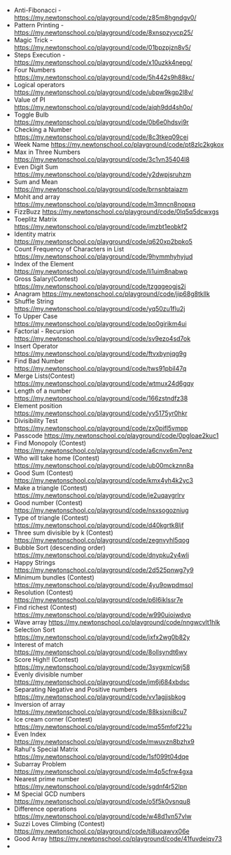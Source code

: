 - Anti-Fibonacci - https://my.newtonschool.co/playground/code/z85m8hgndgv0/
- Pattern Printing - https://my.newtonschool.co/playground/code/8xnspzyvcp25/
- Magic Trick - https://my.newtonschool.co/playground/code/01bpzpjzn8v5/
- Steps Execution - https://my.newtonschool.co/playground/code/x10uzkk4nepg/
- Four Numbers https://my.newtonschool.co/playground/code/5h442s9h88kc/
- Logical operators https://my.newtonschool.co/playground/code/ubpw9kgp2l8v/
- Value of PI https://my.newtonschool.co/playground/code/aiqh9dd4sh0o/
- Toggle Bulb https://my.newtonschool.co/playground/code/0b6e0hdsvi9r
- Checking a Number https://my.newtonschool.co/playground/code/8c3tkeq09cei
- Week Name https://my.newtonschool.co/playground/code/pt8zlc2kgkox
- Max in Three Numbers https://my.newtonschool.co/playground/code/3c1vn35404l8
- Even Digit Sum https://my.newtonschool.co/playground/code/y2dwpjsruhzm
- Sum and Mean https://my.newtonschool.co/playground/code/brnsnbtaiazm
- Mohit and array https://my.newtonschool.co/playground/code/m3mncn8nopxq
- FizzBuzz https://my.newtonschool.co/playground/code/0lq5q5dcwxgs
- Toeplitz Matrix https://my.newtonschool.co/playground/code/imzbt1eobkf2
- Identity matrix https://my.newtonschool.co/playground/code/q620xp2bpko5
- Count Frequency of Characters in List https://my.newtonschool.co/playground/code/9hymmhyhyjud
- Index of the Element https://my.newtonschool.co/playground/code/li1uim8nabwp
- Gross Salary(Contest) https://my.newtonschool.co/playground/code/tzgqgeogjs2i
- Anagram https://my.newtonschool.co/playground/code/jip68g8tkllk
- Shuffle String https://my.newtonschool.co/playground/code/yq50zu1flu2j
- To Upper Case https://my.newtonschool.co/playground/code/po0girikm4ui
- Factorial - Recursion https://my.newtonschool.co/playground/code/sv9ezo4sd7ok
- Insert Operator https://my.newtonschool.co/playground/code/ftvxbynjqg9g
- Find Bad Number https://my.newtonschool.co/playground/code/tws91pbil47q
- Merge Lists(Contest) https://my.newtonschool.co/playground/code/wtmux24d6gqy 
- Length of a number https://my.newtonschool.co/playground/code/166zstndfz38
- Element position https://my.newtonschool.co/playground/code/yv5175yr0hkr
- Divisibility Test https://my.newtonschool.co/playground/code/zx0pifl5vmpp
- Passcode https://my.newtonschool.co/playground/code/0pgloae2kuc1
- Find Monopoly (Contest) https://my.newtonschool.co/playground/code/a6cnvx6m7enz
- Who will take home (Contest) https://my.newtonschool.co/playground/code/ub00mckznn8a
- Good Sum (Contest) https://my.newtonschool.co/playground/code/kmx4yh4k2yc3
- Make a triangle (Contest) https://my.newtonschool.co/playground/code/je2uqaygrlrv
- Good number (Contest) https://my.newtonschool.co/playground/code/nsxsogozniug
- Type of triangle (Contest) https://my.newtonschool.co/playground/code/d40kgrtk8ljf
- Three sum divisible by k (Contest) https://my.newtonschool.co/playground/code/zegnvyhl5qog
- Bubble Sort (descending order) https://my.newtonschool.co/playground/code/dnypku2y4wli
- Happy Strings https://my.newtonschool.co/playground/code/2d525pnwg7y9
- Minimum bundles (Contest) https://my.newtonschool.co/playground/code/4yu9owpdmsol
- Resolution (Contest) https://my.newtonschool.co/playground/code/p6l6iklssr7e
- Find richest (Contest) https://my.newtonschool.co/playground/code/w990uioiwdvp
- Wave array https://my.newtonschool.co/playground/code/nngwcvlt1hlk
- Selection Sort https://my.newtonschool.co/playground/code/jxfx2wg0b82y
- Interest of match https://my.newtonschool.co/playground/code/8ollsyndt6wy
- Score High!! (Contest) https://my.newtonschool.co/playground/code/3sygxmlcwj58
- Evenly divisible number https://my.newtonschool.co/playground/code/jm6j684xbdsc
- Separating Negative and Positive numbers https://my.newtonschool.co/playground/code/vv1agjjsbkog
- Inversion of array https://my.newtonschool.co/playground/code/88ksjxni8cu7
- Ice cream corner (Contest) https://my.newtonschool.co/playground/code/mq55mfof221u
- Even Index https://my.newtonschool.co/playground/code/mwuvzn8bzhx9
- Rahul's Special Matrix https://my.newtonschool.co/playground/code/1sf099t04dqe
- Subarray Problem https://my.newtonschool.co/playground/code/m4p5cfrw4gxa
- Nearest prime number https://my.newtonschool.co/playground/code/sgdnf4r52lpn
- M Special GCD numbers https://my.newtonschool.co/playground/code/o5f5k0vsnqu8
- Difference operations https://my.newtonschool.co/playground/code/w48d1vn57vlw
- Suzzi Loves Climbing (Contest) https://my.newtonschool.co/playground/code/ti8uoawvx06e
- Good Array https://my.newtonschool.co/playground/code/41fuvdeiqv73
- 